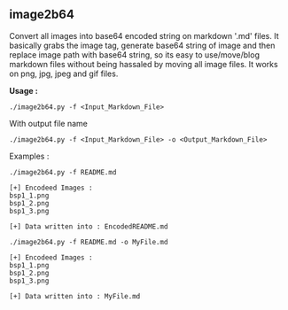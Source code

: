 ## image2b64  

Convert all images into base64 encoded string on markdown '.md' files. It basically grabs the image tag, generate base64 string of image and then replace image path with base64 string, so its easy to use/move/blog markdown files without being hassaled by moving all image files. It works on png, jpg, jpeg and gif files.  

**Usage :**  

```shell   
./image2b64.py -f <Input_Markdown_File> 
```  

With output file name 

```shell   
./image2b64.py -f <Input_Markdown_File> -o <Output_Markdown_File>  
```  

Examples :  

```shell  
./image2b64.py -f README.md  

[+] Encodeed Images :
bsp1_1.png
bsp1_2.png
bsp1_3.png

[+] Data written into : EncodedREADME.md
```  

```shell  
./image2b64.py -f README.md -o MyFile.md 

[+] Encodeed Images : 
bsp1_1.png 
bsp1_2.png 
bsp1_3.png 

[+] Data written into : MyFile.md
```  

